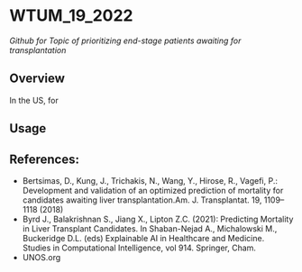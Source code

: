 # WTUM_19_2022

_Github for Topic of prioritizing end-stage patients awaiting for transplantation_

## Overview

In the US, for 



## Usage


## References:
- Bertsimas, D., Kung, J., Trichakis, N., Wang, Y., Hirose, R., Vagefi, P.: Development and validation of an optimized prediction of mortality for candidates awaiting liver transplantation.Am. J. Transplantat. 19, 1109–1118 (2018)
- Byrd J., Balakrishnan S., Jiang X., Lipton Z.C. (2021): Predicting Mortality in Liver Transplant Candidates. In Shaban-Nejad A., Michalowski M., Buckeridge D.L. (eds) Explainable AI in Healthcare and Medicine. Studies in Computational Intelligence, vol 914. Springer, Cham.
- UNOS.org
